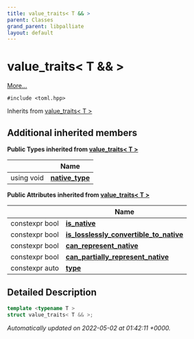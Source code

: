 ```yaml
---
title: value_traits< T && >
parent: Classes
grand_parent: libpalliate
layout: default
---
```


# value_traits< T && >



 [More...](#detailed-description)


`#include <toml.hpp>`

Inherits from [value_traits< T >](/libpalliate/generated/Classes/structvalue__traits)

## Additional inherited members

**Public Types inherited from [value_traits< T >](/libpalliate/generated/Classes/structvalue__traits)**

|                | Name           |
| -------------- | -------------- |
| using void | **[native_type](/libpalliate/generated/Classes/structvalue__traits#using-native-type)**  |

**Public Attributes inherited from [value_traits< T >](/libpalliate/generated/Classes/structvalue__traits)**

|                | Name           |
| -------------- | -------------- |
| constexpr bool | **[is_native](/libpalliate/generated/Classes/structvalue__traits#variable-is-native)**  |
| constexpr bool | **[is_losslessly_convertible_to_native](/libpalliate/generated/Classes/structvalue__traits#variable-is-losslessly-convertible-to-native)**  |
| constexpr bool | **[can_represent_native](/libpalliate/generated/Classes/structvalue__traits#variable-can-represent-native)**  |
| constexpr bool | **[can_partially_represent_native](/libpalliate/generated/Classes/structvalue__traits#variable-can-partially-represent-native)**  |
| constexpr auto | **[type](/libpalliate/generated/Classes/structvalue__traits#variable-type)**  |


## Detailed Description

```cpp
template <typename T >
struct value_traits< T && >;
```


_Automatically updated on 2022-05-02 at 01:42:11 +0000._